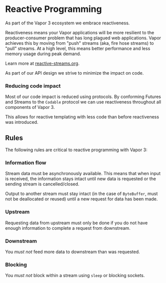 # Reactive Programming

As part of the Vapor 3 ecosystem we embrace reactiveness.

Reactiveness means your Vapor applications will be more resilient to the producer-consumer problem that has long plagued web applications. Vapor achieves this by moving from "push" streams (aka, fire hose streams) to "pull" streams. At a high level, this means better performance and less memory usage during peak demand.

Learn more at [reactive-streams.org](http://reactive-streams.org).

As part of our API design we strive to minimize the impact on code.

### Reducing code impact

Most of our code impact is reduced using protocols.
By conforming Futures and Streams to the `Codable` protocol we can use reactiveness throughout all components of Vapor 3.

This allows for reactive templating with less code than before reactiveness was introduced.

## Rules

The following rules are critical to reactive programming with Vapor 3:

### Information flow

Stream data must be asynchronously available. This means that when input is received, the information stays intact until new data is requested or the sending stream is cancelled/closed.

Output to another stream must stay intact (in the case of `ByteBuffer`, must not be deallocated or reused) until a new request for data has been made.

### Upstream

Requesting data from upstream must only be done if you do not have enough information to complete a request from downstream.

### Downstream

You *must not* feed more data to downstream than was requested.

### Blocking

You *must not* block within a stream using `sleep` or blocking sockets.

<!-- TODO: @Tanner? Any more rules? -->
